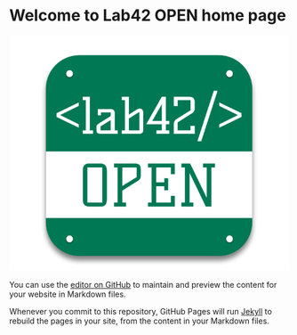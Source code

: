 
# Welcome to Lab42 OPEN home page
![Alt text](logo.png?raw=true "Title")

You can use the [editor on GitHub](https://github.com/evangelospafilis/lab42open/edit/master/README.md) to maintain and preview the content for your website in Markdown files.

Whenever you commit to this repository, GitHub Pages will run [Jekyll](https://jekyllrb.com/) to rebuild the pages in your site, from the content in your Markdown files.

